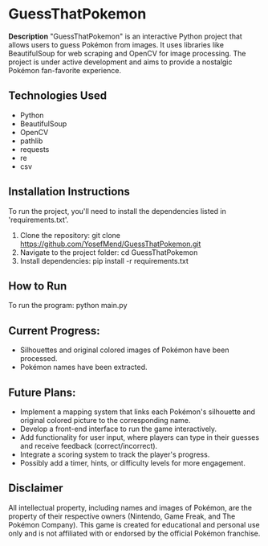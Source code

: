 # GuessThatPokemon

**Description**
"GuessThatPokemon" is an interactive Python project that allows users to guess Pokémon from images. It uses libraries like BeautifulSoup for web scraping and OpenCV for image processing. The project is under active development and aims to provide a nostalgic Pokémon fan-favorite experience.

## Technologies Used
- Python
- BeautifulSoup
- OpenCV
- pathlib
- requests
- re
- csv

## Installation Instructions
To run the project, you'll need to install the dependencies listed in 'requirements.txt'.

1. Clone the repository: git clone https://github.com/YosefMend/GuessThatPokemon.git
2. Navigate to the project folder: cd GuessThatPokemon
3. Install dependencies: pip install -r requirements.txt

## How to Run
To run the program: python main.py

## Current Progress:
- Silhouettes and original colored images of Pokémon have been processed.
- Pokémon names have been extracted.

## Future Plans:
- Implement a mapping system that links each Pokémon's silhouette and original colored picture to the corresponding name.
- Develop a front-end interface to run the game interactively.
- Add functionality for user input, where players can type in their guesses and receive feedback (correct/incorrect).
- Integrate a scoring system to track the player's progress.
- Possibly add a timer, hints, or difficulty levels for more engagement.

## Disclaimer
All intellectual property, including names and images of Pokémon, are the property of their respective owners (Nintendo, Game Freak, and The Pokémon Company). This game is created for educational and personal use only and is not affiliated with or endorsed by the official Pokémon franchise.
